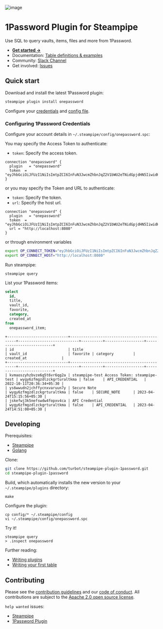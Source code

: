 ![image](https://hub.steampipe.io/images/plugins/turbot/1password-social-graphic.png)

# 1Password Plugin for Steampipe

Use SQL to query vaults, items, files and more from 1Password.

- **[Get started →](https://hub.steampipe.io/plugins/turbot/1password)**
- Documentation: [Table definitions & examples](https://hub.steampipe.io/plugins/turbot/1password/tables)
- Community: [Slack Channel](https://steampipe.io/community/join)
- Get involved: [Issues](https://github.com/turbot/steampipe-plugin-1password/issues)

## Quick start

Download and install the latest 1Password plugin:

```bash
steampipe plugin install onepassword
```

Configure your [credentials](https://hub.steampipe.io/plugins/turbot/1password#credentials) and [config file](https://hub.steampipe.io/plugins/turbot/1password#configuration).

### Configuring 1Password Credentials

Configure your account details in `~/.steampipe/config/onepassword.spc`:

You may specify the Access Token to authenticate:

- `token`: Specify the access token.

```hcl
connection "onepassword" {
  plugin   = "onepassword"
  token  = "eyJhbGciOiJFUzI1NiIsImtpZCI6InFuN3JwcmZhbnJqZ2V1bWU2eTNidGpjdHN5IiwidHlwIjoiSldUIn0.eyIxcGFzc3dvcmQuY29tL2F1dWlkIjoiVEpGVzVZTlRJSkMzSkNXRFgzQ0dWTUpCSDQiLCIxcGFzc3dvcmQuY29tL3Rva2VuIjoib2tnZGZJWHpEaDhWWkNkRHVNRjZNSUplRUlwN3ZrYUQiLCIxcGFzc3dvcmQuY29tL2Z0cyI6WyJ2YXVsdGFjY2VzcyJdLCIxcGFzc3dvcmQuY29tL3Z0cyI6W3sidSI6ImZwZDR1dW00bHJicTMycG8ybXR2ZGo0c3hpI"
}
```

or you may specify the Token and URL to authenticate:

- `token`: Specify the token.
- `url`: Specify the host url.

```hcl
connection "onepassword" {
  plugin   = "onepassword"
  token  = "eyJhbGciOiJFUzI1NiIsImtpZCI6InFuN3JwcmZhbnJqZ2V1bWU2eTNidGpjdHN5IiwidHlwIjoiSldUIn0.eyIxcGFzc3dvcmQuY29tL2F1dWlkIjoiVEpGVzVZTlRJSkMzSkNXRFgzQ0dWTUpCSDQiLCIxcGFzc3dvcmQuY29tL3Rva2VuIjoib2tnZGZJWHpEaDhWWkNkRHVNRjZNSUplRUlwN3ZrYUQiLCIxcGFzc3dvcmQuY29tL2Z0cyI6WyJ2YXVsdGFjY2VzcyJdLCIxcGFzc3dvcmQuY29tL3Z0cyI6W3sidSI6ImZwZDR1dW00bHJicTMycG8ybXR2ZGo0c3hpI"
  url = "http://localhost:8080"
}
```

or through environment variables

```sh
export OP_CONNECT_TOKEN="eyJhbGciOiJFUzI1NiIsImtpZCI6InFuN3JwcmZhbnJqZ2V1bWU2eTNidGpjdHN5IiwidHlwIjoiSldUIn0.eyIxcGFzc3dvcmQuY29tL2F1dWlkIjoiVEpGVzVZTlRJSkMzSkNXRFgzQ0dWTUpCSDQiLCIxcGFzc3dvcmQuY29tL3Rva2VuIjoib2tnZGZJWHpEaDhWWkNkRHVNRjZNSUplRUlwN3ZrYUQiLCIxcGFzc3dvcmQuY29tL2Z0cyI6WyJ2YXVsdGFjY2VzcyJdLCIxcGFzc3dvcmQuY29tL3Z0cyI6W3sidSI6ImZwZDR1dW00bHJicTMycG8ybXR2ZGo0c3hpI"
export OP_CONNECT_HOST="http://localhost:8080"
```

Run steampipe:

```shell
steampipe query
```

List your 1Password items:

```sql
select
  id,
  title,
  vault_id,
  favorite,
  category,
  created_at
from
  onepassword_item;
```

```
+----------------------------+---------------------------------------------+----------------------------+----------+------------------+---------------------------+
| id                         | title                                       | vault_id                   | favorite | category         | created_at                |
+----------------------------+---------------------------------------------+----------------------------+----------+------------------+---------------------------+
| kvmaoszyhzbvze6g5t6vr6qg2a | steampipe-test Access Token: steampipe-test | wygy6zfmgzdlzckgrturaltkma | false    | API_CREDENTIAL   | 2022-10-11T20:36:34+05:30 |
| ys6wwudn2jchffycnxvaruun7y | Secure Note                                 | wygy6zfmgzdlzckgrturaltkma | false    | SECURE_NOTE      | 2023-04-24T15:15:56+05:30 |
| jskefwj3k5nefswdw4fopxv4ca | API Credential                              | wygy6zfmgzdlzckgrturaltkma | false    | API_CREDENTIAL   | 2023-04-24T14:51:08+05:30 |
```

## Developing

Prerequisites:

- [Steampipe](https://steampipe.io/downloads)
- [Golang](https://golang.org/doc/install)

Clone:

```sh
git clone https://github.com/turbot/steampipe-plugin-1password.git
cd steampipe-plugin-1password
```

Build, which automatically installs the new version to your `~/.steampipe/plugins` directory:

```
make
```

Configure the plugin:

```
cp config/* ~/.steampipe/config
vi ~/.steampipe/config/onepassword.spc
```

Try it!

```
steampipe query
> .inspect onepassword
```

Further reading:

- [Writing plugins](https://steampipe.io/docs/develop/writing-plugins)
- [Writing your first table](https://steampipe.io/docs/develop/writing-your-first-table)

## Contributing

Please see the [contribution guidelines](https://github.com/turbot/steampipe/blob/main/CONTRIBUTING.md) and our [code of conduct](https://github.com/turbot/steampipe/blob/main/CODE_OF_CONDUCT.md). All contributions are subject to the [Apache 2.0 open source license](https://github.com/turbot/steampipe-plugin-1password/blob/main/LICENSE).

`help wanted` issues:

- [Steampipe](https://github.com/turbot/steampipe/labels/help%20wanted)
- [1Password Plugin](https://github.com/turbot/steampipe-plugin-1password/labels/help%20wanted)
